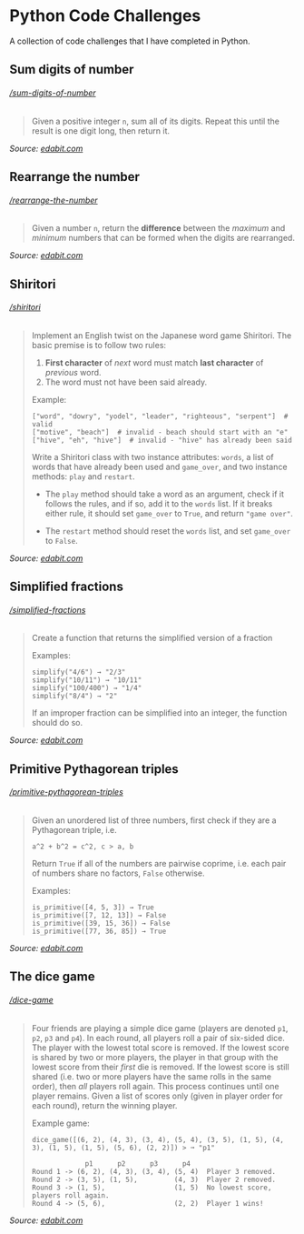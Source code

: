 # Python Code Challenges

A collection of code challenges that I have completed in Python.

## Sum digits of number
###### [/sum-digits-of-number](sum-digits-of-number)

> Given a positive integer `n`, sum all of its digits. Repeat this until the result is one digit long, then return it.

*Source: [edabit.com](https://edabit.com/challenge/veCWQHJNgeZQCNbdY)*

## Rearrange the number
###### [/rearrange-the-number](rearrange-the-number)

> Given a number `n`, return the **difference** between the *maximum* and *minimum* numbers that can be formed when the digits are rearranged.

*Source: [edabit.com](https://edabit.com/challenge/jwzAdBnJnBxCe4AXP)*

## Shiritori
###### [/shiritori](shiritori)

> Implement an English twist on the Japanese word game Shiritori. The basic premise is to follow two rules:
> 
> 1. **First character** of *next* word must match **last character** of *previous* word.
> 2. The word must not have been said already.
>
> Example:
> ```
> ["word", "dowry", "yodel", "leader", "righteous", "serpent"]  # valid
> ["motive", "beach"]  # invalid - beach should start with an "e"
> ["hive", "eh", "hive"]  # invalid - "hive" has already been said
> ```
> 
> Write a Shiritori class with two instance attributes: `words`, a list of words that have already been used and `game_over`, and two instance methods: `play` and `restart`. 
> 
> * The `play` method should take a word as an argument, check if it follows the rules, and if so, add it to the `words` list.
> If it breaks either rule, it should set `game_over` to `True`, and return `"game over"`.
> 
> * The `restart` method should reset the `words` list, and set `game_over` to `False`.

*Source: [edabit.com](https://edabit.com/challenge/dLnZLi8FjaK6qKcvv)*

## Simplified fractions
###### [/simplified-fractions](simplified-fractions)

> Create a function that returns the simplified version of a fraction
>
> Examples:
> ```
> simplify("4/6") → "2/3"
> simplify("10/11") → "10/11"
> simplify("100/400") → "1/4"
> simplify("8/4") → "2"
> ```
>
> If an improper fraction can be simplified into an integer, the function should do so.

*Source: [edabit.com](https://edabit.com/challenge/vQgmyjcjMoMu9YGGW)*

## Primitive Pythagorean triples
###### [/primitive-pythagorean-triples](primitive-pythagorean-triples)

> Given an unordered list of three numbers, first check if they are a Pythagorean triple, i.e.
> ```
> a^2 + b^2 = c^2, c > a, b
> ```
> Return `True` if all of the numbers are pairwise coprime, i.e. each pair of numbers share no factors, `False` otherwise.
>
> Examples:
> ```
> is_primitive([4, 5, 3]) → True
> is_primitive([7, 12, 13]) → False
> is_primitive([39, 15, 36]) → False
> is_primitive([77, 36, 85]) → True
> ```

*Source: [edabit.com](https://edabit.com/challenge/vLLXeQH5tgyvbzYZS)*

## The dice game
###### [/dice-game](dice-game)

> Four friends are playing a simple dice game (players are denoted `p1`, `p2`, `p3` and `p4`).
> In each round, all players roll a pair of six-sided dice. The player with the lowest total score is removed.
> If the lowest score is shared by two or more players, the player in that group with the lowest score from their *first* die is removed.
> If the lowest score is still shared (i.e. two or more players have the same rolls in the same order), then *all* players roll again.
> This process continues until one player remains.
> Given a list of scores only (given in player order for each round), return the winning player.
>
> Example game:
> ```
> dice_game([(6, 2), (4, 3), (3, 4), (5, 4), (3, 5), (1, 5), (4, 3), (1, 5), (1, 5), (5, 6), (2, 2)]) > ➞ "p1"
>
>              p1      p2      p3      p4
> Round 1 -> (6, 2), (4, 3), (3, 4), (5, 4)  Player 3 removed.
> Round 2 -> (3, 5), (1, 5),         (4, 3)  Player 2 removed.
> Round 3 -> (1, 5),                 (1, 5)  No lowest score, players roll again.
> Round 4 -> (5, 6),                 (2, 2)  Player 1 wins!
> ```

*Source: [edabit.com](https://edabit.com/challenge/YjwJ6BfujKtmuTMqW)*
